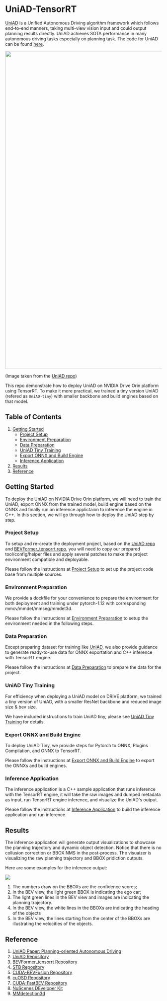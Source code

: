 # UniAD-TensorRT
[UniAD](https://arxiv.org/abs/2212.10156) is a Unified Autonomous Driving algorithm framework which follows end-to-end manners, taking multi-view vision input and could output planning results directly. UniAD achieves SOTA performance in many autonomous driving tasks especially on planning task. The code for UniAD can be found [here](https://github.com/OpenDriveLab/UniAD).

<img src="./assets/pipeline.png" width="1024">

(Image taken from the [UniAD repo](https://github.com/OpenDriveLab/UniAD/tree/main))

This repo demonstrate how to deploy UniAD on NVIDIA Drive Orin platform using TensorRT. To make it more practical, we trained a tiny version UniAD (refered as ```UniAD-tiny```) with smaller backbone and build engines based on that model.

## Table of Contents
1. [Getting Started](#start)
   - [Project Setup](#proj_setup)
   - [Environment Preparation](#env_setup)
   - [Data Preparation](#data_prepare)
   - [UniAD Tiny Training](#uniad_tiny_train)
   - [Export ONNX and Build Engine](#onnx_engine)
   - [Inference Application](#inference_app)
2. [Results](#results)
3. [Reference](#ref)

## Getting Started <a name="start"></a>

To deploy the UniAD on NVIDIA Drive Orin platform, we will need to train the UniAD, export ONNX from the trained model, build engine based on the ONNX and finally run an inference applictaion to inference the engine in C++. In this section, we will go through how to deploy the UniAD step by step.

### Project Setup <a name="proj_setup"></a>
To setup and re-create the deployment project, based on the [UniAD repo](https://github.com/OpenDriveLab/UniAD) and [BEVFormer_tensorrt repo](https://github.com/DerryHub/BEVFormer_tensorrt/tree/main), you will need to copy our prepared tool/config/helper files and apply several patches to make the project environment compatible and deployable.

Please follow the instructions at [Project Setup](./documents/proj_setup.md) to set up the project code base from multiple sources. 

### Environment Preparation <a name="env_setup"></a>
We provide a dockfile for your convenience to prepare the environment for both deployment and training under pytorch-1.12 with corresponding mmcv/mmdet/mmseg/mmdet3d.

Please follow the instructions at [Environment Preparation](./documents/env_prep.md) to setup the environment needed in the following steps.

### Data Preparation <a name="data_prepare"></a>
Except preparing dataset for training like [UniAD](https://github.com/OpenDriveLab/UniAD/blob/main/docs/DATA_PREP.md), we also provide guidance to generate ready-to-use data for ONNX exportation and C++ inference with TensorRT engine.

Please follow the instructions at [Data Preparation](./documents/data_prep.md) to prepare the data for the project.

### UniAD Tiny Training <a name="uniad_tiny_train"></a>
For efficiency when deploying a UniAD model on DRIVE platform, we trained a tiny version of UniAD, with a smaller ResNet backbone and reduced image size & bev size.

We have included instructions to train UniAD tiny, please see [UniAD Tiny Training](./documents/tiny_training.md) for details.

### Export ONNX and Build Engine <a name="onnx_engine"></a>
To deploy UniAD Tiny, we provide steps for Pytorch to ONNX, Plugins Compilation, and ONNX to TensorRT.

Please follow the instructions at [Export ONNX and Build Engine](./documents/onnx_engine_build.md) to export the ONNXs and build engines.

### Inference Application <a name="inference_app"></a>
The inference application is a C++ sample application that runs inference with the TensorRT engine, it will take the raw images and dumped metadata as input, run TensorRT engine inference, and visualize the UniAD's output. 

Please follow the instructions at [Inference Application](./inference_app/README.md) to build the inference application and run inference.


## Results <a name="results"></a>
The inference application will generate output visualizations to showcase the planning trajectory and dynamic object detection. Notice that there is no collusion correction or BBOX NMS in the post-process. The visuaizer is visualizing the raw planning trajectory and BBOX pridiction outputs.

Here are some examples for the inference output:

![](./assets/uniad-inference.gif)

1) The numbers draw on the BBOXs are the confidence scores;
2) In the BEV view, the light green BBOX is indicating the ego car;
3) The light green lines in the BEV view and images are indicating the planning trajectory.
4) In the BEV view, the white lines in the BBOXs are indicating the heading of the objects
5) In the BEV view, the lines starting from the center of the BBOXs are illustrating the velocities of the objects.

## Reference <a name="ref"></a>
1. [UniAD Paper: Planning-oriented Autonomous Driving](https://arxiv.org/abs/2212.10156)
2. [UniAD Repository](https://github.com/OpenDriveLab/UniAD/tree/main)
3. [BEVFormer_tensorrt Repository](https://github.com/DerryHub/BEVFormer_tensorrt/tree/main)
4. [STB Repository](https://github.com/nothings/stb/tree/master)
5. [CUDA-BEVFusion Repository](https://github.com/NVIDIA-AI-IOT/Lidar_AI_Solution/tree/master/CUDA-BEVFusion)
6. [cuOSD Repository](https://github.com/NVIDIA-AI-IOT/Lidar_AI_Solution/tree/master/libraries/cuOSD)
7. [CUDA-FastBEV Repository](https://github.com/Mandylove1993/CUDA-FastBEV/tree/main)
8. [NuScenes DEveloper Kit](https://github.com/nutonomy/nuscenes-devkit.git)
9. [MMdetection3d](https://github.com/open-mmlab/mmdetection3d)